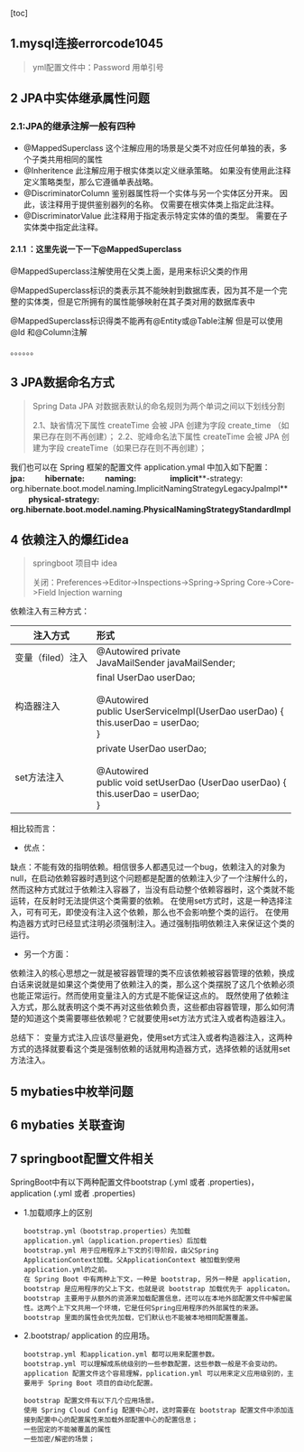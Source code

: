 [toc]

## 1.mysql连接errorcode1045

>yml配置文件中：Password 用单引号

## 2 JPA中实体继承属性问题

### 2.1:JPA的继承注解一般有四种

- @MappedSuperclass 这个注解应用的场景是父类不对应任何单独的表，多个子类共用相同的属性
- @Inheritence 此注解应用于根实体类以定义继承策略。 如果没有使用此注释定义策略类型，那么它遵循单表战略。
- @DiscriminatorColumn  鉴别器属性将一个实体与另一个实体区分开来。 因此，该注释用于提供鉴别器列的名称。 仅需要在根实体类上指定此注释。
- @DiscriminatorValue 此注释用于指定表示特定实体的值的类型。 需要在子实体类中指定此注释。

#### 2.1.1 ：这里先说一下一下@MappedSuperclass

 @MappedSuperclass注解使用在父类上面，是用来标识父类的作用

 @MappedSuperclass标识的类表示其不能映射到数据库表，因为其不是一个完整的实体类，但是它所拥有的属性能够映射在其子类对用的数据库表中

 @MappedSuperclass标识得类不能再有@Entity或@Table注解  但是可以使用@Id 和@Column注解



。。。。。。



## 3 JPA数据命名方式

> Spring Data JPA 对数据表默认的命名规则为两个单词之间以下划线分割
>
> 2.1、缺省情况下属性 createTime 会被 JPA 创建为字段 create_time （如果已存在则不再创建）；
> 2.2、驼峰命名法下属性 createTime 会被 JPA 创建为字段 createTime（如果已存在则不再创建）；

我们也可以在 Spring 框架的配置文件 application.ymal 中加入如下配置：
　　**jpa:**
　　 **hibernate:**
　　 **naming:**
　　　　**implicit****-strategy: org.hibernate.boot.model.naming.ImplicitNamingStrategyLegacyJpaImpl**
　　  **physical-strategy: org.hibernate.boot.model.naming.PhysicalNamingStrategyStandardImpl**

 

## 4 依赖注入的爆红idea

> springboot 项目中 idea 
>
> 关闭：Preferences->Editor->Inspections->Spring->Spring Core->Core->Field Injection warning

依赖注入有三种方式：

| 注入方式          | 形式                                                         |
| ----------------- | :----------------------------------------------------------- |
| 变量（filed）注入 | @Autowired private  <br/> JavaMailSender   javaMailSender;   |
| 构造器注入        | final UserDao userDao;<br/><br/>@Autowired<br/>public UserServiceImpl(UserDao userDao) {<br/>    this.userDao = userDao;<br/>} |
| set方法注入       | private UserDao userDao;<br/><br/>@Autowired<br/>public void setUserDao (UserDao userDao) {<br/>    this.userDao = userDao;<br/>} |


相比较而言：

- 优点：

缺点：不能有效的指明依赖。相信很多人都遇见过一个bug，依赖注入的对象为null，在启动依赖容器时遇到这个问题都是配置的依赖注入少了一个注解什么的，然而这种方式就过于依赖注入容器了，当没有启动整个依赖容器时，这个类就不能运转，在反射时无法提供这个类需要的依赖。
在使用set方式时，这是一种选择注入，可有可无，即使没有注入这个依赖，那么也不会影响整个类的运行。
在使用构造器方式时已经显式注明必须强制注入。通过强制指明依赖注入来保证这个类的运行。

- 另一个方面：

依赖注入的核心思想之一就是被容器管理的类不应该依赖被容器管理的依赖，换成白话来说就是如果这个类使用了依赖注入的类，那么这个类摆脱了这几个依赖必须也能正常运行。然而使用变量注入的方式是不能保证这点的。
既然使用了依赖注入方式，那么就表明这个类不再对这些依赖负责，这些都由容器管理，那么如何清楚的知道这个类需要哪些依赖呢？它就要使用set方法方式注入或者构造器注入。

总结下：
变量方式注入应该尽量避免，使用set方式注入或者构造器注入，这两种方式的选择就要看这个类是强制依赖的话就用构造器方式，选择依赖的话就用set方法注入。





## 5 mybaties中枚举问题





## 6 mybaties 关联查询









## 7 springboot配置文件相关

SpringBoot中有以下两种配置文件bootstrap (.yml 或者 .properties)，application (.yml 或者 .properties)

- 1.加载顺序上的区别

  ```
  bootstrap.yml（bootstrap.properties）先加载
  application.yml（application.properties）后加载
  bootstrap.yml 用于应用程序上下文的引导阶段，由父Spring ApplicationContext加载。父ApplicationContext 被加载到使用application.yml的之前。
  在 Spring Boot 中有两种上下文，一种是 bootstrap, 另外一种是 application, bootstrap 是应用程序的父上下文，也就是说 bootstrap 加载优先于 applicaton。bootstrap 主要用于从额外的资源来加载配置信息，还可以在本地外部配置文件中解密属性。这两个上下文共用一个环境，它是任何Spring应用程序的外部属性的来源。bootstrap 里面的属性会优先加载，它们默认也不能被本地相同配置覆盖。
  ```

- 2.bootstrap/ application 的应用场。

  ```
  bootstrap.yml 和application.yml 都可以用来配置参数。
  bootstrap.yml 可以理解成系统级别的一些参数配置，这些参数一般是不会变动的。
  application 配置文件这个容易理解，pplication.yml 可以用来定义应用级别的，主要用于 Spring Boot 项目的自动化配置。
  
  bootstrap 配置文件有以下几个应用场景。
  使用 Spring Cloud Config 配置中心时，这时需要在 bootstrap 配置文件中添加连接到配置中心的配置属性来加载外部配置中心的配置信息；
  一些固定的不能被覆盖的属性
  一些加密/解密的场景；
  ```

  
